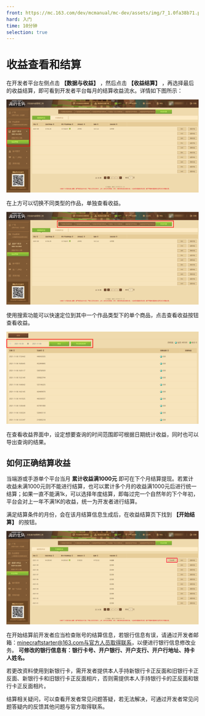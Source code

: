 ```yaml
---
front: https://mc.163.com/dev/mcmanual/mc-dev/assets/img/7_1.0fa38b71.png
hard: 入门
time: 10分钟
selection: true
---
```


# 收益查看和结算

在开发者平台左侧点击 **【数据与收益】** ，然后点击 **【收益结算】** ，再选择最后的收益结算，即可看到开发者平台每月的结算收益流水。详情如下图所示：

![57](./images/7_1.png)

在上方可以切换不同类型的作品，单独查看收益。

![58](./images/7_2.png)

使用搜索功能可以快速定位到其中一个作品类型下的单个商品，点击查看收益按钮查看收益。

![59](./images/7_3.png)

在查看收益界面中，设定想要查询的时间范围即可根据日期统计收益，同时也可以导出查询的结果。

## 如何正确结算收益

当端游或手游单个平台当月 **累计收益满1000元** 即可在下个月结算提现。若累计收益未满1000元则不能进行结算，也可以累计多个月的收益满1000元后进行统一结算；如果一直不能满1k，可以选择年度结算，即每过完一个自然年的下个年初，平台会对上一年不满1K的收益，统一为开发者进行结算。

满足结算条件的月份，会在该月结算信息生成后，在收益结算页下找到 **【开始结算】** 的按钮。

![60](./images/7_4.png)

在开始结算前开发者应当检查账号的结算信息，若银行信息有误，请通过开发者邮箱：minecraftstarter@163.com与官方人员取得联系，以便进行银行信息修改业务。 **可修改的银行信息有：银行卡号、开户银行、开户支行、开户行地址、持卡人姓名。** 

若更改资料使用到新银行卡，需开发者提供本人手持新银行卡正反面和旧银行卡正反面、新银行卡和旧银行卡正反面相片，否则需提供本人手持银行卡的正反面和银行卡正反面相片。

结算相关疑问，可以查看开发者常见问题答疑，若无法解决，可通过开发者常见问题答疑内的反馈其他问题与官方取得联系。

